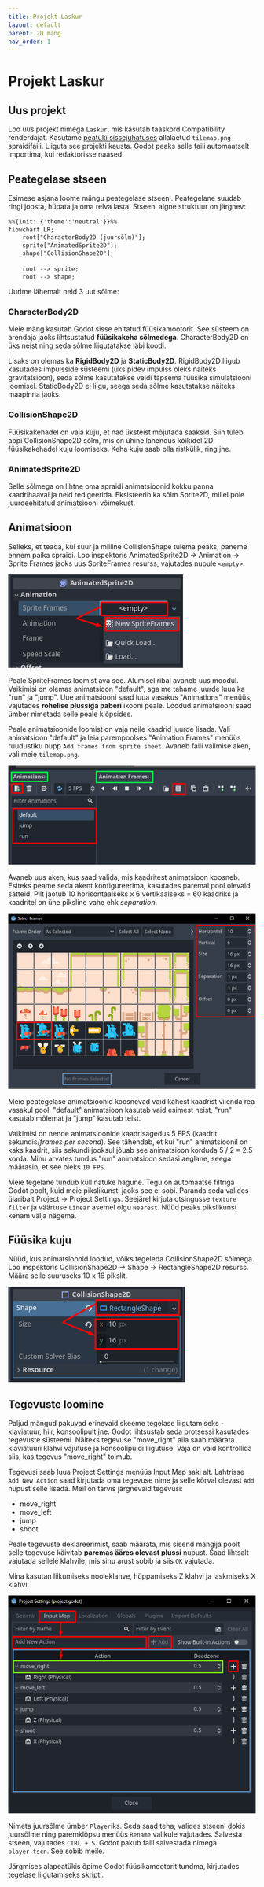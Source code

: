 ```yaml
---
title: Projekt Laskur
layout: default
parent: 2D mäng
nav_order: 1
---
```


# Projekt Laskur

## Uus projekt

Loo uus projekt nimega `Laskur`, mis kasutab taaskord Compatibility renderdajat. Kasutame [peatüki sissejuhatuses](https://taavippp.github.io/godot/2d-mang/) allalaetud `tilemap.png` spraidifaili. Liiguta see projekti kausta. Godot peaks selle faili automaatselt importima, kui redaktorisse naased.

## Peategelase stseen

Esimese asjana loome mängu peategelase stseeni. Peategelane suudab ringi joosta, hüpata ja oma relva lasta. Stseeni algne struktuur on järgnev:

```mermaid
%%{init: {'theme':'neutral'}}%%
flowchart LR;
	root["CharacterBody2D (juursõlm)"];
	sprite["AnimatedSprite2D"];
	shape["CollisionShape2D"];

	root --> sprite;
	root --> shape;
```

Uurime lähemalt neid 3 uut sõlme:

### CharacterBody2D

Meie mäng kasutab Godot sisse ehitatud füüsikamootorit. See süsteem on arendaja jaoks lihtsustatud **füüsikakeha sõlmedega**. CharacterBody2D on üks neist ning seda sõlme liigutatakse läbi koodi.

Lisaks on olemas ka **RigidBody2D** ja **StaticBody2D**. RigidBody2D liigub kasutades impulsside süsteemi (üks pidev impulss oleks näiteks gravitatsioon), seda sõlme kasutatakse veidi täpsema füüsika simulatsiooni loomisel. StaticBody2D ei liigu, seega seda sõlme kasutatakse näiteks maapinna jaoks.

### CollisionShape2D

Füüsikakehadel on vaja kuju, et nad üksteist mõjutada saaksid. Siin tuleb appi CollisionShape2D sõlm, mis on ühine lahendus kõikidel 2D füüsikakehadel kuju loomiseks. Keha kuju saab olla ristkülik, ring jne.

### AnimatedSprite2D

Selle sõlmega on lihtne oma spraidi animatsioonid kokku panna kaadrihaaval ja neid redigeerida. Eksisteerib ka sõlm Sprite2D, millel pole juurdeehitatud animatsiooni võimekust.

## Animatsioon

Selleks, et teada, kui suur ja milline CollisionShape tulema peaks, paneme ennem paika spraidi. Loo inspektoris AnimatedSprite2D -> Animation -> Sprite Frames jaoks uus SpriteFrames resurss, vajutades nupule `<empty>`.

![SpriteFrames loomine](./pildid/projekt-laskur/spriteframes-loomine.png)

Peale SpriteFrames loomist ava see. Alumisel ribal avaneb uus moodul. Vaikimisi on olemas animatsioon "default", aga me tahame juurde luua ka "run" ja "jump". Uue animatsiooni saad luua vasakus "Animations" menüüs, vajutades **rohelise plussiga paberi** ikooni peale. Loodud animatsiooni saad ümber nimetada selle peale klõpsides.

Peale animatsioonide loomist on vaja neile kaadrid juurde lisada. Vali animatsioon "default" ja leia parempoolses "Animation Frames" menüüs ruudustiku nupp `Add frames from sprite sheet`. Avaneb faili valimise aken, vali meie `tilemap.png`.

![Animatsioonide loomine SpriteFrames kaudu](./pildid/projekt-laskur/animatsioonide-loomine.png)

Avaneb uus aken, kus saad valida, mis kaadritest animatsioon koosneb. Esiteks peame seda akent konfigureerima, kasutades paremal pool olevaid sätteid. Pilt jaotub 10 horisontaalseks x 6 vertikaalseks = 60 kaadriks ja kaadritel on ühe piksline vahe ehk _separation_.

![Animatsiooni kaadrite valimine](./pildid/projekt-laskur/animatsiooni-kaadrid.png)

Meie peategelase animatsioonid koosnevad vaid kahest kaadrist viienda rea vasakul pool. "default" animatsioon kasutab vaid esimest neist, "run" kasutab mõlemat ja "jump" kasutab teist.

Vaikimisi on nende animatsioonide kaadrisagedus 5 FPS (kaadrit sekundis/*frames per second*). See tähendab, et kui "run" animatsioonil on kaks kaadrit, siis sekundi jooksul jõuab see animatsioon korduda 5 / 2 = 2.5 korda. Minu arvates tundus "run" animatsioon sedasi aeglane, seega määrasin, et see oleks `10 FPS`.

Meie tegelane tundub küll natuke hägune. Tegu on automaatse filtriga Godot poolt, kuid meie pikslikunsti jaoks see ei sobi. Paranda seda valides ülaribalt Project -> Project Settings. Seejärel kirjuta otsingusse `texture filter` ja väärtuse `Linear` asemel olgu `Nearest`. Nüüd peaks pikslikunst kenam välja nägema.

## Füüsika kuju

Nüüd, kus animatsioonid loodud, võiks tegeleda CollisionShape2D sõlmega. Loo inspektoris CollisionShape2D -> Shape -> RectangleShape2D resurss. Määra selle suuruseks 10 x 16 pikslit.

![Füüsika kuju detailid](./pildid/projekt-laskur/fuusika-kuju.png)

## Tegevuste loomine

Paljud mängud pakuvad erinevaid skeeme tegelase liigutamiseks - klaviatuur, hiir, konsoolipult jne. Godot lihtsustab seda protsessi kasutades tegevuste süsteemi. Näiteks tegevuse "move_right" alla saab määrata klaviatuuri klahvi vajutuse ja konsoolipuldi liigutuse. Vaja on vaid kontrollida siis, kas tegevus "move_right" toimub.

Tegevusi saab luua Project Settings menüüs Input Map saki alt. Lahtrisse `Add New Action` saad kirjutada oma tegevuse nime ja selle kõrval olevast `Add` nupust selle lisada. Meil on tarvis järgnevaid tegevusi:

-	move_right
-	move_left
-	jump
-	shoot

Peale tegevuste deklareerimist, saab määrata, mis sisend mängija poolt selle tegevuse käivitab **paremas ääres olevast plussi** nupust. Saad lihtsalt vajutada sellele klahvile, mis sinu arust sobib ja siis `OK` vajutada.

Mina kasutan liikumiseks nooleklahve, hüppamiseks Z klahvi ja laskmiseks X klahvi.

![Input map details](./pildid/projekt-laskur/input-map.png)

Nimeta juursõlme ümber `Player`iks. Seda saad teha, valides stseeni dokis juursõlme ning paremklõpsu menüüs `Rename` valikule vajutades. Salvesta stseen, vajutades `CTRL + S`. Godot pakub faili salvestada nimega `player.tscn`. See sobib meile.

Järgmises alapeatükis õpime Godot füüsikamootorit tundma, kirjutades tegelase liigutamiseks skripti.

